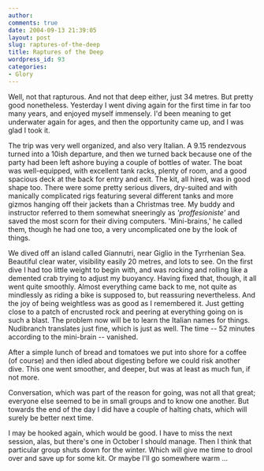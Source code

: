 ```yaml
---
author:
comments: true
date: 2004-09-13 21:39:05
layout: post
slug: raptures-of-the-deep
title: Raptures of the Deep
wordpress_id: 93
categories:
- Glory
---
```


Well, not that rapturous. And not that deep either, just 34 metres. But pretty good nonetheless. Yesterday I went diving again for the first time in far too many years, and enjoyed myself immensely. I'd been meaning to get underwater again for ages, and then the opportunity came up, and I was glad I took it.

The trip was very well organized, and also very Italian. <!-- more -->A 9.15 rendezvous turned into a 10ish departure, and then we turned back because one of the party had been left ashore buying a couple of bottles of water. The boat was well-equipped, with excellent tank racks, plenty of room, and a good spacious deck at the back for entry and exit. The kit, all hired, was in good shape too. There were some pretty serious divers, dry-suited and with manically complicated rigs featuring several different tanks and more gizmos hanging off their jackets than a Christmas tree. My buddy and instructor referred to them somewhat sneeringly as _'proffesioniste'_ and saved the most scorn for their diving computers. 'Mini-brains,' he called them, though he had one too, a very uncomplicated one by the look of things.

We dived off an island called Giannutri, near Giglio in the Tyrrhenian Sea. Beautiful clear water, visibility easily 20 metres, and lots to see. On the first dive I had too little weight to begin with, and was rocking and rolling like a demented crab trying to adjust my buoyancy. Having fixed that, though, it all went quite smoothly. Almost everything came back to me, not quite as mindlessly as riding a bike is supposed to, but reassuring nevertheless. And the joy of being weightless was as good as I remembered it. Just getting close to a patch of encrusted rock and peering at everything going on is such a blast. The problem now will be to learn the Italian names for things. Nudibranch translates just fine, which is just as well. The time -- 52 minutes according to the mini-brain -- vanished.

After a simple lunch of bread and tomatoes we put into shore for a coffee (of course) and then idled about digesting before we could risk another dive. This one went smoother, and deeper, but was at least as much fun, if not more.

Conversation, which was part of the reason for going, was not all that great; everyone else seemed to be in small groups and to know one another. But towards the end of the day I did have a couple of halting chats, which will surely be better next time.

I may be hooked again, which would be good. I have to miss the next session, alas, but there's one in October I should manage. Then I think that particular group shuts down for the winter. Which will give me time to drool over and save up for some kit. Or maybe I'll go somewhere warm ...
